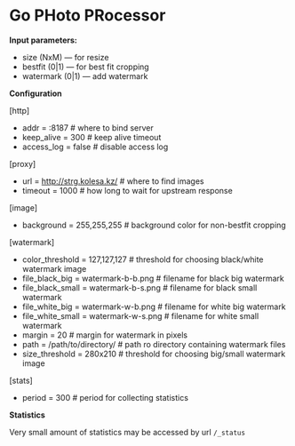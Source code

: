 Go PHoto PRocessor
==================

**Input parameters:**

 * size (NxM) — for resize
 * bestfit (0|1) — for best fit cropping
 * watermark (0|1) — add watermark

**Configuration**

[http]

 * addr = :8187 # where to bind server
 * keep_alive = 300 # keep alive timeout
 * access_log = false # disable access log

[proxy]

 * url = http://strg.kolesa.kz/ # where to find images
 * timeout = 1000 # how long to wait for upstream response

[image]

 * background = 255,255,255 # background color for non-bestfit cropping

[watermark]

 * color_threshold = 127,127,127 # threshold for choosing black/white watermark image
 * file_black_big = watermark-b-b.png # filename for black big watermark
 * file_black_small = watermark-b-s.png # filename for black small watermark
 * file_white_big = watermark-w-b.png # filename for white big watermark
 * file_white_small = watermark-w-s.png # filename for white small watermark
 * margin = 20 # margin for watermark in pixels
 * path = /path/to/directory/ # path ro directory containing watermark files
 * size_threshold = 280x210 # threshold for choosing big/small watermark image

[stats]
 * period = 300 # period for collecting statistics

**Statistics**

Very small amount of statistics may be accessed by url `/_status`

